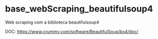 # base_webScraping_beautifulsoup4
Web scraping com a biblioteca beautifulsoup4

DOC: https://www.crummy.com/software/BeautifulSoup/bs4/doc/
